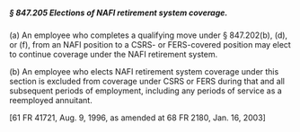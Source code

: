 ##### § 847.205 Elections of NAFI retirement system coverage. #####

(a) An employee who completes a qualifying move under § 847.202(b), (d), or (f), from an NAFI position to a CSRS- or FERS-covered position may elect to continue coverage under the NAFI retirement system.

(b) An employee who elects NAFI retirement system coverage under this section is excluded from coverage under CSRS or FERS during that and all subsequent periods of employment, including any periods of service as a reemployed annuitant.

[61 FR 41721, Aug. 9, 1996, as amended at 68 FR 2180, Jan. 16, 2003]